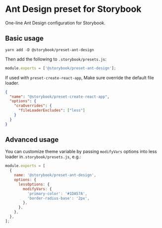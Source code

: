 # Ant Design preset for Storybook

One-line Ant Design configuration for Storybook.

## Basic usage

```
yarn add -D @storybook/preset-ant-design
```

Then add the following to `.storybook/presets.js`:

```js
module.exports = ['@storybook/preset-ant-design'];
```

If used with `preset-create-react-app`, Make sure override the default file loader.

```json
{
  "name": "@storybook/preset-create-react-app",
  "options": {
    "craOverrides": {
      "fileLoaderExcludes": ["less"]
    }
  }
}
```

## Advanced usage

You can customize theme variable by passing `modifyVars` options into less loader in`.storybook/presets.js`, e.g.:

```js
module.exports = [
  {
    name: '@storybook/preset-ant-design',
    options: {
      lessOptions: {
        modifyVars: {
          'primary-color': '#1DA57A',
          'border-radius-base': '2px',
        },
      },
    },
  },
];
```

